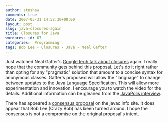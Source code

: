 ```yaml
---
author: steshaw
comments: true
date: 2007-05-31 14:52:30+00:00
layout: post
slug: java-closures-again
title: Closures for Java
wordpress_id: 67
categories:  Programming
tags: Bob Lee - Closures - Java - Neal Gafter
---
```


Just watched Neal Gafter's [Google tech talk about closures](http://video.google.com/videoplay?docid=4051253555018153503) again. I really hope that the community gets behind this proposal. Let's do it right rather than opting for any "pragmatic" solution that amount to a concise syntax for anonymous classes. Gafter's proposed will allow the "language" to change between updates to the Java Language Specification. This will allow more experimentation and innovation. I encourage you to watch the video for the details. Additional information can be gleaned from the [JavaPolis interview](http://www.bejug.org/confluenceBeJUG/display/PARLEYS/Neal+Gafter+JavaPolis+2006+interview).

There has appeared a [consensus proposal](http://www.javac.info/consensus-closures-jsr.html) on the javac.info site. It does appear that Bob Lee (Crazy Bob) has been turned around. I hope the consensus is not a compromise on the original proposal's intent.
